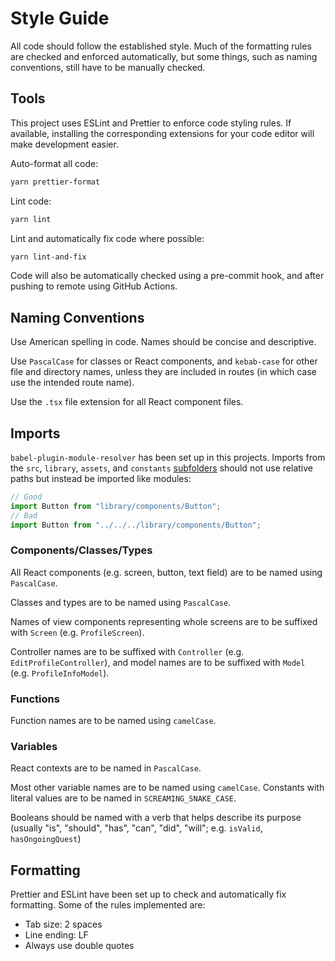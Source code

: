 # Style Guide

All code should follow the established style. Much of the formatting rules are checked and enforced automatically, but some things, such as naming conventions, still have to be manually checked.

## Tools

This project uses ESLint and Prettier to enforce code styling rules. If available, installing the corresponding extensions for your code editor will make development easier.

Auto-format all code:

```sh
yarn prettier-format
```

Lint code:

```sh
yarn lint
```

Lint and automatically fix code where possible:

```sh
yarn lint-and-fix
```

Code will also be automatically checked using a pre-commit hook, and after pushing to remote using GitHub Actions.

## Naming Conventions

Use American spelling in code. Names should be concise and descriptive.

Use `PascalCase` for classes or React components, and `kebab-case` for other file and directory names, unless they are included in routes (in which case use the intended route name).

Use the `.tsx` file extension for all React component files.

## Imports

`babel-plugin-module-resolver` has been set up in this projects. Imports from the `src`, `library`, `assets`, and `constants` [subfolders](/docs/directory.md) should not use relative paths but instead be imported like modules:

```ts
// Good
import Button from "library/components/Button";
// Bad
import Button from "../../../library/components/Button";
```

### Components/Classes/Types

All React components (e.g. screen, button, text field) are to be named using `PascalCase`.

Classes and types are to be named using `PascalCase`.

Names of view components representing whole screens are to be suffixed with `Screen` (e.g. `ProfileScreen`).

Controller names are to be suffixed with `Controller` (e.g. `EditProfileController`), and model names are to be suffixed with `Model` (e.g. `ProfileInfoModel`).

### Functions

Function names are to be named using `camelCase`.

### Variables

React contexts are to be named in `PascalCase`.

Most other variable names are to be named using `camelCase`. Constants with literal values are to be named in `SCREAMING_SNAKE_CASE`.

Booleans should be named with a verb that helps describe its purpose (usually "is", "should", "has", "can", "did", "will"; e.g. `isValid`, `hasOngoingQuest`)

## Formatting

Prettier and ESLint have been set up to check and automatically fix formatting. Some of the rules implemented are:

- Tab size: 2 spaces
- Line ending: LF
- Always use double quotes
